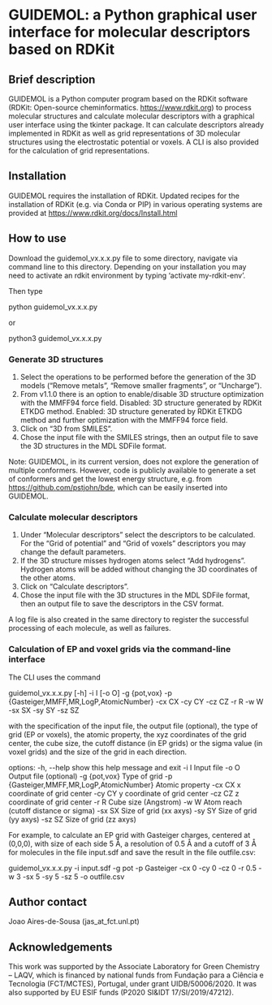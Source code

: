 # GUIDEMOL: a Python graphical user interface for molecular descriptors based on RDKit


## Brief description

GUIDEMOL is a Python computer program based on the RDKit software (RDKit: Open-source cheminformatics. https://www.rdkit.org) to process molecular structures and calculate molecular descriptors with a graphical user interface using the tkinter package. It can calculate descriptors already implemented in RDKit as well as grid representations of 3D molecular structures using the electrostatic potential or voxels. A CLI is also provided for the calculation of grid representations.


## Installation

GUIDEMOL requires the installation of RDKit. Updated recipes for the installation of RDKit (e.g. via Conda or PIP) in various operating systems are provided at https://www.rdkit.org/docs/Install.html


## How to use

Download the guidemol_vx.x.x.py file to some directory, navigate via command line to this directory.
Depending on your installation you may need to activate an rdkit environment by typing ‘activate my-rdkit-env’.

Then type

python guidemol_vx.x.x.py

or

python3 guidemol_vx.x.x.py


### Generate 3D structures

1. Select the operations to be performed before the generation of the 3D models (“Remove metals”, “Remove smaller fragments”, or  “Uncharge”).
2. From v1.1.0 there is an option to enable/disable 3D structure optimization with the MMFF94 force field. Disabled: 3D structure generated by RDKit ETKDG method. Enabled: 3D structure generated by RDKit ETKDG method and further optimization with the MMFF94 force field.
3. Click on “3D from SMILES”.
4. Chose the input file with the SMILES strings, then an output file to save the 3D structures in the MDL SDFile format.

Note: GUIDEMOL, in its current version, does not explore the generation of multiple conformers. However, code is publicly available to generate a set of conformers and get the lowest energy structure, e.g. from https://github.com/pstjohn/bde, which can be easily inserted into GUIDEMOL.

### Calculate molecular descriptors

1. Under “Molecular descriptors” select the descriptors to be calculated. For the “Grid of potential” and “Grid of voxels” descriptors you may change the default parameters.
2. If the 3D structure misses hydrogen atoms select “Add hydrogens”. Hydrogen atoms will be added without changing the 3D coordinates of the other atoms.
3. Click on “Calculate descriptors”.
4. Chose the input file with the 3D structures in the MDL SDFile format, then an output file to save the descriptors in the CSV format.

A log file is also created in the same directory to register the successful processing of each molecule, as well as failures.

### Calculation of EP and voxel grids via the command-line interface

The CLI uses the command

guidemol_vx.x.x.py [-h] -i I [-o O] -g {pot,vox} -p {Gasteiger,MMFF,MR,LogP,AtomicNumber} -cx CX -cy CY -cz CZ -r R -w W -sx SX -sy SY -sz SZ

with the specification of the input file, the output file (optional), the type of grid (EP or voxels), the atomic property, the xyz coordinates of the grid center, the cube size, the cutoff distance (in EP grids) or the sigma value (in voxel grids) and the size of the grid in each direction.

options:
  -h, --help		show this help message and exit
  -i I			Input file
  -o O			Output file (optional)
  -g {pot,vox}		Type of grid
  -p {Gasteiger,MMFF,MR,LogP,AtomicNumber}
			Atomic property
  -cx CX		x coordinate of grid center
  -cy CY		y coordinate of grid center
  -cz CZ		z coordinate of grid center
  -r R			Cube size (Angstrom)
  -w W			Atom reach (cutoff distance or sigma)
  -sx SX		Size of grid (xx axys)
  -sy SY		Size of grid (yy axys)
  -sz SZ		Size of grid (zz axys)

For example, to calculate an EP grid with Gasteiger charges, centered at (0,0,0), with size of each side 5 Å, a resolution of 0.5 Å and a cutoff of 3 Å for molecules in the file input.sdf and save the result in the file outfile.csv:

guidemol_vx.x.x.py -i input.sdf -g pot -p Gasteiger -cx 0 -cy 0 -cz 0 -r 0.5 -w 3 -sx 5 -sy 5 -sz 5 -o outfile.csv

## Author contact
Joao Aires-de-Sousa (jas_at_fct.unl.pt)


## Acknowledgements

This work was supported by the Associate Laboratory for Green Chemistry – LAQV, which is financed by national funds from Fundação para a Ciência e Tecnologia (FCT/MCTES), Portugal, under grant UIDB/50006/2020. It was also supported by EU ESIF funds (P2020 SI&IDT 17/SI/2019/47212).
